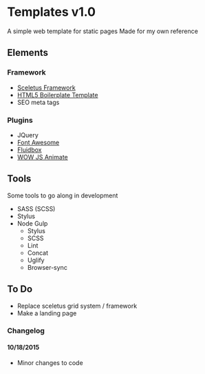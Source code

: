# Templates v1.0

A simple web template for static pages
Made for my own reference

## Elements

### Framework

* [Sceletus Framework](http://sceletus.net/)
* [HTML5 Boilerplate Template](https://html5boilerplate.com/)
* SEO meta tags

### Plugins

* JQuery
* [Font Awesome](https://fortawesome.github.io/Font-Awesome/)
* [Fluidbox](https://terrymun.github.io/Fluidbox/)
* [WOW JS Animate](http://mynameismatthieu.com/WOW/docs.html)

## Tools

Some tools to go along in development

* SASS (SCSS)
* Stylus
* Node Gulp
	* Stylus
	* SCSS
	* Lint
	* Concat
	* Uglify
	* Browser-sync

## To Do
* Replace sceletus grid system / framework
* Make a landing page


### Changelog

#### 10/18/2015
* Minor changes to code
